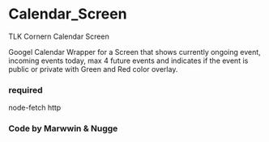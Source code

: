 # Calendar_Screen
TLK Cornern Calendar Screen

Googel Calendar Wrapper for a Screen that shows currently ongoing event, incoming events today, max 4 future events and indicates if the event is public or private with Green and Red color overlay.


### required
node-fetch
http



### Code by Marwwin & Nugge
